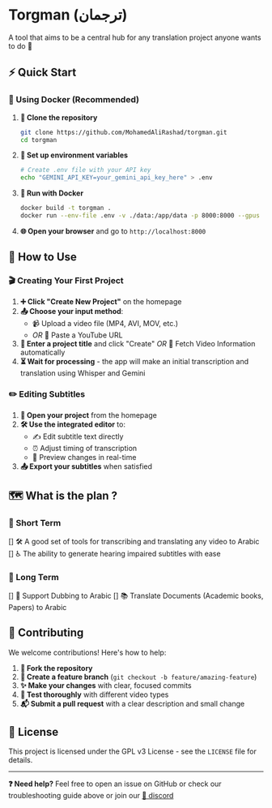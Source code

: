 # Torgman (ترجمان)

A tool that aims to be a central hub for any translation project anyone wants to do 🚀

## ⚡ Quick Start

### 🐳 Using Docker (Recommended)

1. **📁 Clone the repository**
   ```bash
   git clone https://github.com/MohamedAliRashad/torgman.git
   cd torgman
   ```

2. **🔑 Set up environment variables**
   ```bash
   # Create .env file with your API key
   echo "GEMINI_API_KEY=your_gemini_api_key_here" > .env
   ```

3. **🏃 Run with Docker**
   ```bash
   docker build -t torgman .
   docker run --env-file .env -v ./data:/app/data -p 8000:8000 --gpus all --name torgman torgman
   ```

4. **🌐 Open your browser** and go to `http://localhost:8000`

## 📖 How to Use

### 🎬 Creating Your First Project

1. **➕ Click "Create New Project"** on the homepage
2. **📤 Choose your input method**:
   - 📹 Upload a video file (MP4, AVI, MOV, etc.)
   - *OR* 🔗 Paste a YouTube URL
3. **📝 Enter a project title** and click "Create" *OR* 🤖 Fetch Video Information automatically
4. **⏳ Wait for processing** - the app will make an initial transcription and translation using Whisper and Gemini

### ✏️ Editing Subtitles

1. **📂 Open your project** from the homepage
2. **🛠️ Use the integrated editor** to:
   - ✍️ Edit subtitle text directly
   - ⏰ Adjust timing of transcription
   - 👀 Preview changes in real-time
3. **📤 Export your subtitles** when satisfied

## 🗺️ What is the plan ?

### 🎯 Short Term
[] 🛠️ A good set of tools for transcribing and translating any video to Arabic
[] ♿ The ability to generate hearing impaired subtitles with ease

### 🚀 Long Term
[] 🎵 Support Dubbing to Arabic
[] 📚 Translate Documents (Academic books, Papers) to Arabic

## 🤝 Contributing

We welcome contributions! Here's how to help:

1. **🍴 Fork the repository**
2. **🌿 Create a feature branch** (`git checkout -b feature/amazing-feature`)
3. **✨ Make your changes** with clear, focused commits
4. **🧪 Test thoroughly** with different video types
5. **📬 Submit a pull request** with a clear description and small change

## 📄 License

This project is licensed under the GPL v3 License - see the `LICENSE` file for details.

---

**❓ Need help?** Feel free to open an issue on GitHub or check our troubleshooting guide above or join our [💬 discord](https://discord.gg/DWAFvWwsRA)
